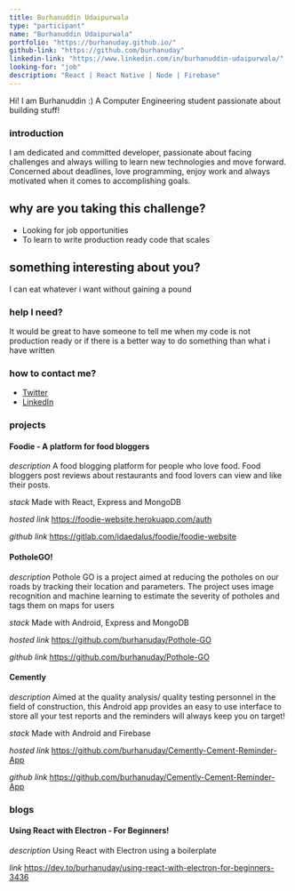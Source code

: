 ```yaml
---
title: Burhanuddin Udaipurwala
type: "participant"
name: "Burhanuddin Udaipurwala"
portfolio: "https://burhanuday.github.io/"
github-link: "https://github.com/burhanuday"
linkedin-link: "https://www.linkedin.com/in/burhanuddin-udaipurwala/"
looking-for: "job"
description: "React | React Native | Node | Firebase"
---
```


Hi! I am Burhanuddin :)
A Computer Engineering student passionate about building stuff!

### introduction

I am dedicated and committed developer, passionate about facing challenges and always willing to learn new technologies and move forward. Concerned about deadlines, love programming, enjoy work and always motivated when it comes to accomplishing goals.

## why are you taking this challenge?

- Looking for job opportunities
- To learn to write production ready code that scales

## something interesting about you?

I can eat whatever i want without gaining a pound

### help I need?

It would be great to have someone to tell me when my code is not production ready or if there is a better way to do something than what i have written

### how to contact me?

- [Twitter](https://twitter.com/burhanuday)
- [LinkedIn](https://www.linkedin.com/in/burhanuddin-udaipurwala/)

### projects

#### Foodie - A platform for food bloggers

_description_ 
A food blogging platform for people who love food. Food bloggers post reviews about restaurants and food lovers can view and like their posts.

_stack_
Made with React, Express and MongoDB

_hosted link_ https://foodie-website.herokuapp.com/auth

_github link_ https://gitlab.com/idaedalus/foodie/foodie-website

#### PotholeGO!

_description_ 
Pothole GO is a project aimed at reducing the potholes on our roads by tracking their location and parameters. The project uses image recognition and machine learning to estimate the severity of potholes and tags them on maps for users 

_stack_
Made with Android, Express and MongoDB

_hosted link_ https://github.com/burhanuday/Pothole-GO

_github link_ https://github.com/burhanuday/Pothole-GO

#### Cemently

_description_ 
Aimed at the quality analysis/ quality testing personnel in the field of construction, this Android app provides an easy to use interface to store all your test reports and the reminders will always keep you on target!

_stack_
Made with Android and Firebase

_hosted link_ https://github.com/burhanuday/Cemently-Cement-Reminder-App

_github link_ https://github.com/burhanuday/Cemently-Cement-Reminder-App

### blogs

#### Using React with Electron - For Beginners!

_description_
Using React with Electron using a boilerplate

_link_ https://dev.to/burhanuday/using-react-with-electron-for-beginners-3436
